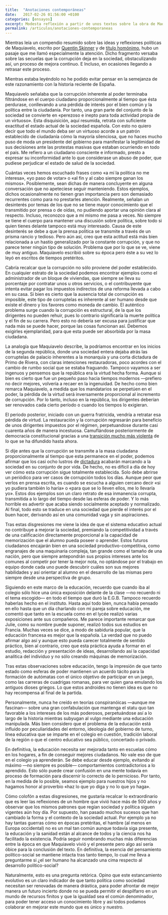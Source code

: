 ```yaml
---
title:  "Anotaciones contemporáneas"
date:   2017-02-26 01:56:00 +0100
categories: [ensayos]
excerpt: Modesta reflexión a partir de unos textos sobre la obra de Maquiavelo y lo poco que ha cambiado desde entonces.
permalink: /articulos/anotaciones-contemporaneas
---
```


Mientras leía un compendio resumido sobre las ideas y reflexiones políticas de Maquiavelo, escrito por [Quentin Skinner][quentin-skinner] y de [título homónimo][book], hubo un pasaje que me llamó especialmente la atención. Dicho fragmento versaba sobre las secuelas que la corrupción deja en la sociedad, obstaculizando así, un proceso de mejora continuo. E Incluso, en ocasiones llegando a retrasar este proceso.

Mientras estaba leyéndolo no he podido evitar pensar en la semejanza de este razonamiento con la historia reciente de España.

Maquiavelo señalaba que la corrupción inherente al poder terminaba filtrándose en el cuerpo ciudadano proporcionalmente al tiempo que ésta perdurase, conllevando a una pérdida de interés por el bien común y la política entre la ciudadanía. Por tanto, una gran parte del conjunto de la sociedad se convierte en «perezoso e inepto para toda actividad propia de un virtuoso». Esta disquisición, aquí resumida, retrata con suficiente exactitud el estado actual de la sociedad española. Con esto no quiero decir que todo el mundo deba ser un virtuoso acorde a un patrón establecido de ciudadanía cómo la mayoría silenciosa, que no haces mucho puso de moda un presidente del gobierno para manifestar la legitimidad de sus decisiones ante las protestas masivas que estaban ocurriendo en todo el país. Me refiero a un ciudadano consciente e informado, presto a expresar su inconformidad ante lo que considerase un abuso de poder, que pudiese perjudicar el estado de salud de la sociedad.

Cuántas veces hemos escuchado frases como «a mí la política no me interesa», «yo paso de votar» o «al fin y al cabo siempre ganan los mismos». Posiblemente, sean dichas de manera concluyente en alguna conversación que no apeteciese seguir manteniendo. Estos ejemplos, dichos ocasionalmente no tienen gran importancia pero son demasiado recurrentes como para no prestarles atención. Realmente, señalan un desinterés por temas de los que no se tiene mayor conocimiento que el transmitido por prensa o de oídas, no pudiendo aportar una opinión clara al respecto. Incluso, reconozco que a mí mismo me pasa a veces. No siempre se tiene el cuerpo para mantener una discusión sobre política, sobre todo si quien tienes delante tampoco está muy interesado. Causa de este desinterés se debe a que la prensa política se transmite a través de un prisma rancio y tedioso. Pero aún así, creo que esta actitud está más bien relacionada a un hastío generalizado por la constante corrupción, y que no parece tener ningún tipo de solución. Problema que por lo que se ve, viene de muy antiguo. Maquiavelo escribió sobre su época pero éste a su vez lo leyó en escritos de tiempos pretéritos.

Cabría recalcar que la corrupción no sólo proviene del poder establecido. En cualquier estrato de la sociedad podemos encontrar ejemplos como el administrador de un bloque de viviendas, que siempre se lleva su porcentaje por contratar unos u otros servicios, o el contribuyente que intenta evitar pagar los impuestos indirectos de una reforma llevada a cabo en su casa. Si bien es cierto que la ausencia total de corrupción es imposible, este tipo de corruptelas es inherente al ser humano desde que existe el dinero y los favores como moneda de cambio. El auténtico problema surge cuando la corrupción es estructural, de la que los dirigentes no pueden rehuir, pues lo contrario significaría la muerte política y el fin de su carrera. Pero esto no debería ser excusa para justificar que nada más se puede hacer, porque las cosas funcionan así. Debemos exigirles ejemplaridad, para que esta puede ser absorbida por la masa ciudadana.

La analogía que Maquiavelo describe, la podríamos encontrar en los inicios de la segunda república, donde una sociedad entera dejaba atrás las corruptelas de palacio inherentes a la monarquía y una corta dictadura de Primo de Rivera, con claras intenciones restauradoras, poco acordes con el cambio de rumbo social que se estaba fraguando. Tampoco vayamos a ser ingenuos y pensemos que la república era la virtud hecha forma. Aunque si bien es cierto que fue un pequeño paso hacia tiempos modernos —prefiero no decir mejores, volvería a recaer en la ingenuidad. De hecho como bien remarca Maquiavelo, a medida que los mandatarios se perpetúen en el poder, la pérdida de la virtud será inversamente proporcional al incremento de corrupción. Por lo tanto, incluso en la república, los dirigentes deberían ser renovados cada cierto período o cuando los tiempos lo exigieran.

El periodo posterior, iniciado con un guerra fratricida, vendría a retratar esa pérdida de virtud. La restauración y la corrupción regresarán para beneficio de unos dirigentes impuestos por el régimen, perpetuandose durante casi cuarenta años de manera incestuosa. Camuflándose posteriormente de democracia constitucional gracias a una [transición mucho más violenta][transicion-violenta] de lo que se ha difundido hasta ahora.

Si dije antes que la corrupción se transmite a la masa ciudadana proporcionalmente al tiempo que esta permanece en el poder, podemos afirmar que los casi ocho lustros de [dictadura][dictadura] acabarán marcando a la sociedad en su conjunto de por vida. De hecho, no es difícil a día de hoy ver cómo esta corrupción sigue totalmente establecida. Solo debe abrirse un periódico para ver casos de corrupción todos los días. Aunque peor que verlos en prensa escrita, es cuando se escucha a alguien cercano decir «si yo pudiera también lo haría» o «para que se lo lleven ellos, me lo llevaría yo». Estos dos ejemplos son un claro retrato de esa inmanencia corrupta, transmitida a lo largo del tiempo desde las esferas de poder. Y lo más horrible es advertir que acaba siendo socialmente aceptado y normalizado. Al final, todo esto se traduce en una sociedad que pierde el interés por el buen hacer, derivando así en una comunidad vaga y sin aspiraciones.

Tras estas disgresiones me viene la idea de que el sistema educativo actual no contribuye a mejorar la sociedad, premiando la competitividad a través de una calificación directamente proporcional a la capacidad de memorización que el alumno pueda poseer o aprender. Estos futuros ciudadanos encajarán bien en una sociedad productivo-competitiva, como engranajes de una maquinaria compleja, tan grande como el tamaño de una nación, pero que siempre antepondrán sus propios intereses ante los comunes al competir por tener la mejor nota, no optándose por el trabajo en equipo donde cada uno puede descubrir cuáles son sus mejores habilidades y así orientar al alumno en el desarrollo de las mismas pero siempre desde una perspectiva de grupo.

Siguiendo en este marco de la educación, recuerdo que cuando iba al colegio sólo hice una única exposición delante de la clase —no recuerdo ni el tema escogido— en todo el tiempo que duró la E.G.B. Tampoco recuerdo haberlas hecho en el instituto. Hasta aquí todo bien, nunca había pensado en ello hasta que un día charlando con mi pareja sobre educación, me comentó que tanto en la escuela como en el lycée realizó varias exposiciones ante sus compañeros. Me parece importante remarcar que Julie, como su nombre puede suponer, realizó todos sus estudios en Francia. Muchas veces se dice, a modo de sabiduría popular, que la educación francesa es mejor que la española. La verdad que no puedo afirmar algo así y aunque esto pueda carecer totalmente de sentido práctico, bien al contrario, creo que esta práctica ayuda a formar en el estudio, redacción y presentación de ideas, desarrollando así la capacidad analítica del individuo y no sólo creando máquinas de memorización.

Tras estas observaciones sobre educación, tengo la impresión de que tanto estado como esferas de poder mantienen un acuerdo tácito para la formación de autómatas con el único objetivo de participar en un juego, como las carreras de cuadrigas romanas, para ver quien gana emulando los antiguos dioses griegos. Lo que estos androides no tienen idea es que no hay recompensa al final de la partida.

Personalmente, nunca he creído en teorías conspiranóicas —aunque me fascinan— sobre una gran confabulación que mantenga el statu quo tan favorable a los intereses de los más poderosos, perpetuándose así a lo largo de la historia mientras subyugan al vulgo mediante una educación manipulada. Más bien considero que el problema de la educación está influido por peculiaridades del entorno, ideología del gobierno de turno, línea educativa que se imparte en el colegio en cuestión, tradición laboral de la región o que el centro educativo sea público, concertado o privado.

En definitiva, la educación necesita ser mejorada tanto en escuelas cómo en los hogares, a fin de conseguir mejores ciudadanos. No vale eso de que en el colegio ya aprenderán. Se debe educar desde ejemplo, evitando al máximo —no siempre es posible— comportamientos contradictorios a lo aprendido. Esto sólo puede crear confusión en una mente todavía en proceso de formación para discernir lo correcto de lo pernicioso. Por tanto, en la medida de lo posible, seamos ejemplo para nuestros hijos y no hagamos honor al proverbio «haz lo que yo diga y no lo que yo haga».

Cómo colofón a estas disgresiones, me gustaría recalcar lo extraordinario que es leer las reflexiones de un hombre que vivió hace más de 500 años y observar que los mismos patrones que regían sociedad y política siguen vigentes aún hoy día. Por supuesto, han pasado muchos sucesos que han cambiado la forma y el contexto de la sociedad actual. Por ejemplo ya no hay tantas guerras cómo en épocas pretéritas, el hambre (al menos en Europa occidental) no es un mal tan común aunque todavía siga presente, la educación y la sanidad están al alcance de todos y la ciencia nos ha facilitado la existencia. Podría seguir nombrando muchas más diferencias entre la época en que Maquiavelo vivió y el presente pero algo así sería óbice para la conclusión del texto. En definitiva, la esencia del pensamiento político-social se mantiene intacta tras tanto tiempo, lo cual me lleva a preguntarme si ¿el ser humano ha alcanzado una cima respecto al desarrollo político-social? 

Naturalmente, esto es una pregunta retórica. Opino que este estancamiento evolutivo es un claro indicador de que tanto política como sociedad necesitan ser renovadas de manera drástica, para poder afrontar de mejor manera un futuro incierto donde no se pueda permitir el despilfarro en un mundo de recursos finitos y que la igualdad sea el común denominador, para poder tener acceso un conocimiento libre y así todos podamos colaborar en mejorar este mundo que es único y nuestro.

[quentin-skinner]: https://es.wikipedia.org/wiki/Quentin_Skinner
[book]: http://www.alianzaeditorial.es/libro.php?id=1849294&id_col=100508
[transicion-violenta]: http://www.elconfidencial.com/cultura/2016-05-23/transicion-asesinatos-eta-23f_1203454/
[dictadura]: https://es.wikipedia.org/wiki/Dictadura_de_Francisco_Franco
